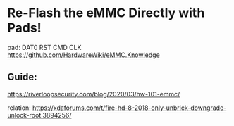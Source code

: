 # Re-Flash the eMMC Directly with Pads!
pad: DAT0 RST CMD CLK
https://github.com/HardwareWiki/eMMC.Knowledge

## Guide:
https://riverloopsecurity.com/blog/2020/03/hw-101-emmc/

relation: https://xdaforums.com/t/fire-hd-8-2018-only-unbrick-downgrade-unlock-root.3894256/
